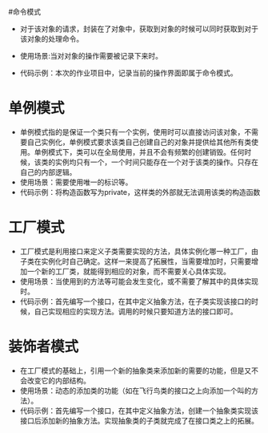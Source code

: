 #命令模式

- 对于该对象的请求，封装在了对象中，获取到对象的时候可以同时获取到对于该对象的处理命令。

- 使用场景:当对对象的操作需要被记录下来时。

- 代码示例：本次的作业项目中，记录当前的操作界面即属于命令模式。

  

# 单例模式

- 单例模式指的是保证一个类只有一个实例，使用时可以直接访问该对象，不需要自己实例化，单例模式要求该类自己创建自己的对象并提供给其他所有类使用。单例模式下，类可以在全局使用，并且不会有频繁的创建销毁。任何时候，该类的实例均只有一个，一个时间只能存在一个对于该类的操作。只存在自己的内部逻辑。
- 使用场景：需要使用唯一的标识等。
- 代码示例：将构造函数写为private，这样类的外部就无法调用该类的构造函数

# 工厂模式

- 工厂模式是利用接口来定义子类需要实现的方法，具体实例化哪一种工厂，由子类在实例化时自己确定。这样一来提高了拓展性，当需要增加时，只需要增加一个新的工厂类，就能得到相应的对象，而不需要关心具体实现。
- 使用场景：当使用到的方法等可能会发生变化，或不需要了解其中的具体实现时。
- 代码示例：首先编写一个接口，在其中定义抽象方法，在子类实现该接口的时候，自己实现相应的实现方法。调用的时候只要知道方法的接口即可。

# 装饰者模式

- 在工厂模式的基础上，引用一个新的抽象类来添加新的需要的功能，但是又不会改变它的内部结构。
- 使用场景：动态的添加类的功能（如在飞行鸟类的接口之上向添加一个叫的方法）。
- 代码示例：首先编写一个接口，在其中定义抽象方法，创建一个抽象类实现该接口后添加新的抽象方法。实现抽象类的子类就完成了在接口类之上的拓展。